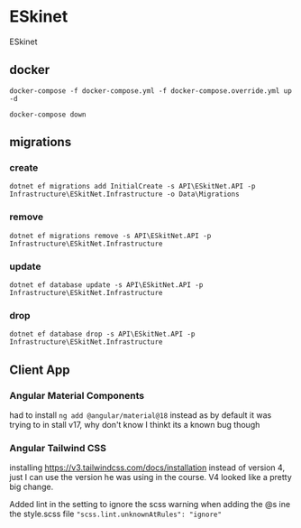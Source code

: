 # ESkinet
ESkinet

## docker
`docker-compose -f docker-compose.yml -f docker-compose.override.yml up -d`

`docker-compose down`

## migrations

### create
`dotnet ef migrations add InitialCreate -s API\ESkitNet.API -p Infrastructure\ESkitNet.Infrastructure -o Data\Migrations`

### remove
`dotnet ef migrations remove -s API\ESkitNet.API -p Infrastructure\ESkitNet.Infrastructure`


### update
`dotnet ef database update -s API\ESkitNet.API -p Infrastructure\ESkitNet.Infrastructure`


### drop
`dotnet ef database drop -s API\ESkitNet.API -p Infrastructure\ESkitNet.Infrastructure`


## Client App

### Angular Material Components
had to install `ng add @angular/material@18` instead as by default it was trying to in stall v17, why don't know I thinkt its a known bug though

### Angular Tailwind CSS 
installing https://v3.tailwindcss.com/docs/installation instead of version 4, just I can use the version he was using in the course. V4 looked like a pretty big change.

Added lint in the setting to ignore the scss warning when adding the @s ine the style.scss file
`"scss.lint.unknownAtRules": "ignore"`